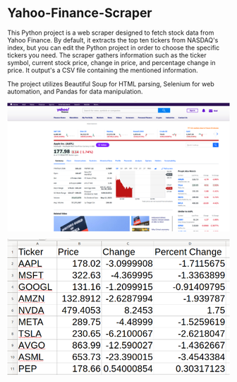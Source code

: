 # Yahoo-Finance-Scraper
This Python project is a web scraper designed to fetch stock data from Yahoo Finance. By default, it extracts the top ten tickers from NASDAQ's index, but you can edit the Python project in order to choose the specific tickers you need. The scraper gathers information such as the ticker symbol, current stock price, change in price, and percentage change in price. It output's a CSV file containing the mentioned information. 

The project utilizes Beautiful Soup for HTML parsing, Selenium for web automation, and Pandas for data manipulation.

![yahoo_finance_screenshot](https://github.com/acbouzas/Yahoo-Finance-Scraper/blob/045f461495141a8997cfbd9128b972153fd14d2d/images/yahoo_finance.png)

![output_example](https://github.com/acbouzas/Yahoo-Finance-Scraper/blob/045f461495141a8997cfbd9128b972153fd14d2d/images/output.png)
